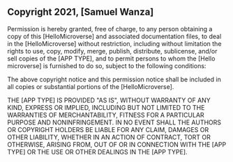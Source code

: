 ## Copyright 2021, [Samuel Wanza]

Permission is hereby granted, free of charge, to any person obtaining a copy of this [HelloMicroverse] and associated documentation files, to deal in the [HelloMicroverse] without restriction, including without limitation the rights to use, copy, modify, merge, publish, distribute, sublicense, and/or sell copies of the [APP TYPE], and to permit persons to whom the [Hello microverse] is furnished to do so, subject to the following conditions:

The above copyright notice and this permission notice shall be included in all copies or substantial portions of the [HelloMicroverse].

THE [APP TYPE] IS PROVIDED "AS IS", WITHOUT WARRANTY OF ANY KIND, EXPRESS OR IMPLIED, INCLUDING BUT NOT LIMITED TO THE WARRANTIES OF MERCHANTABILITY, FITNESS FOR A PARTICULAR PURPOSE AND NONINFRINGEMENT. IN NO EVENT SHALL THE AUTHORS OR COPYRIGHT HOLDERS BE LIABLE FOR ANY CLAIM, DAMAGES OR OTHER LIABILITY, WHETHER IN AN ACTION OF CONTRACT, TORT OR OTHERWISE, ARISING FROM, OUT OF OR IN CONNECTION WITH THE [APP TYPE] OR THE USE OR OTHER DEALINGS IN THE [APP TYPE].
